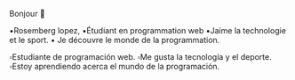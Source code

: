 Bonjour 👋

▪️Rosemberg lopez, 
▪️Étudiant en programmation web 
▪️Jaime la technologie et le sport.
▪️ Je découvre le monde de la programmation. 
 
▫️Estudiante de programación web. 
▫️Me gusta la tecnología y el deporte. 
▫️Estoy aprendiendo acerca el mundo de la programación. 
